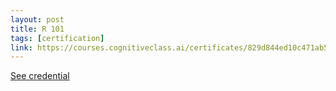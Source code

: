 ```yaml
---
layout: post
title: R 101
tags: [certification]
link: https://courses.cognitiveclass.ai/certificates/829d844ed10c471ab5899e57ea089da7
---
```


<a href="https://courses.cognitiveclass.ai/certificates/829d844ed10c471ab5899e57ea089da7" target="_blank">See credential</a>
